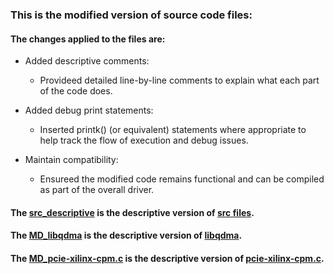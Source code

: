 ### This is the modified version of source code files:

#### The changes applied to the files are:

- Added descriptive comments:
    - Provideed detailed line-by-line comments to explain what each part of the code does. 

- Added debug print statements:
    - Inserted printk() (or equivalent) statements where appropriate to help track the flow of execution and debug issues.

- Maintain compatibility:
    - Ensureed the modified code remains functional and can be compiled as part of the overall driver.

#### The [src_descriptive](./dma-ip-descriptive-ver/src_descriptive) is the descriptive version of [src files](https://github.com/Xilinx/dma_ip_drivers/tree/master/QDMA/linux-kernel/driver/src).

#### The [MD_libqdma](./dma-ip-descriptive-ver/MD_libqdma) is the descriptive version of [libqdma](https://github.com/Xilinx/dma_ip_drivers/tree/master/QDMA/linux-kernel/driver/libqdma).

#### The [MD_pcie-xilinx-cpm.c](dma-ip-descriptive-ver\MD_pcie-xilinx-cpm.c) is the descriptive version of [pcie-xilinx-cpm.c](https://github.com/Xilinx/linux-xlnx/blob/master/drivers/pci/controller/pcie-xilinx-cpm.c).